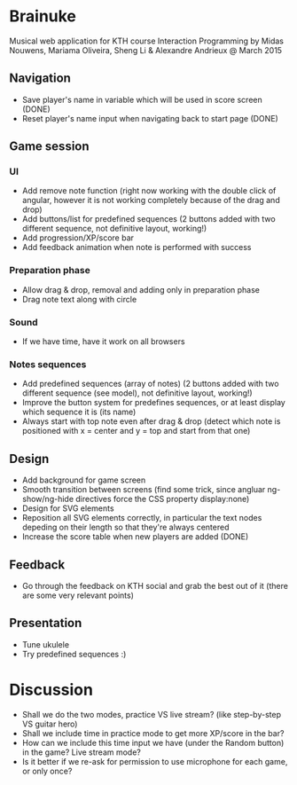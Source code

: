 # Brainuke
Musical web application for KTH course Interaction Programming
by Midas Nouwens, Mariama Oliveira, Sheng Li & Alexandre Andrieux
@ March 2015

## Navigation
* Save player's name in variable which will be used in score screen (DONE) 
* Reset player's name input when navigating back to start page (DONE)

## Game session

### UI
* Add remove note function (right now working with the double click of angular, however it is not working completely because of the drag and drop)
* Add buttons/list for predefined sequences (2 buttons added with two different sequence, not definitive layout, working!)
* Add progression/XP/score bar
* Add feedback animation when note is performed with success

### Preparation phase
* Allow drag & drop, removal and adding only in preparation phase
* Drag note text along with circle

### Sound
* If we have time, have it work on all browsers

### Notes sequences
* Add predefined sequences (array of notes) (2 buttons added with two different sequence (see model), not definitive layout, working!)
* Improve the button system for predefines sequences, or at least display which sequence it is (its name)
* Always start with top note even after drag & drop (detect which note is positioned with x = center and y = top and start from that one)

## Design
* Add background for game screen
* Smooth transition between screens (find some trick, since angluar ng-show/ng-hide directives force the CSS property display:none)
* Design for SVG elements
* Reposition all SVG elements correctly, in particular the text nodes depeding on their length so that they're always centered
* Increase the score table when new players are added (DONE)

## Feedback
* Go through the feedback on KTH social and grab the best out of it (there are some very relevant points)

## Presentation
* Tune ukulele
* Try predefined sequences :)

# Discussion
* Shall we do the two modes, practice VS live stream? (like step-by-step VS guitar hero)
* Shall we include time in practice mode to get more XP/score in the bar?
* How can we include this time input we have (under the Random button) in the game? Live stream mode?
* Is it better if we re-ask for permission to use microphone for each game, or only once?
